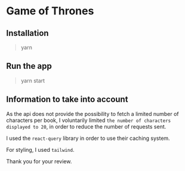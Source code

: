 # Game of Thrones

## Installation

> yarn

## Run the app

> yarn start

## Information to take into account

As the api does not provide the possibility to fetch a limited number of characters per book, I voluntarily limited `the number of characters displayed to 20`, in order to reduce the number of requests sent.

I used the `react-query` library in order to use their caching system.

For styling, I used `tailwind`.

Thank you for your review.
